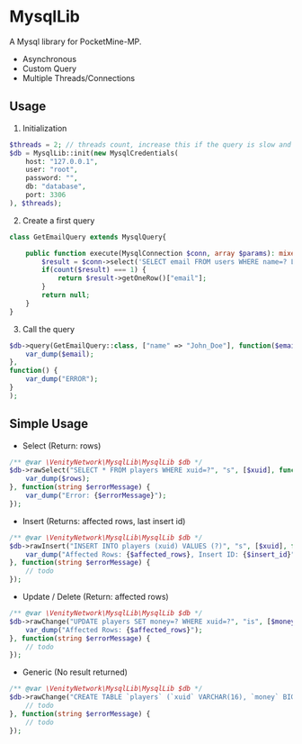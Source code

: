 # MysqlLib
A Mysql library for PocketMine-MP.
- Asynchronous
- Custom Query
- Multiple Threads/Connections
## Usage
1. Initialization
```php
$threads = 2; // threads count, increase this if the query is slow and prevent blocking query
$db = MysqlLib::init(new MysqlCredentials(
    host: "127.0.0.1",
    user: "root",
    password: "",
    db: "database",
    port: 3306
), $threads);
```
2. Create a first query
```php
class GetEmailQuery extends MysqlQuery{

    public function execute(MysqlConnection $conn, array $params): mixed{
        $result = $conn->select('SELECT email FROM users WHERE name=? LIMIT 1', "s", $params["name"]);
        if(count($result) === 1) {
            return $result->getOneRow()["email"];
        }
        return null;
    }
}
```
3. Call the query
```php
$db->query(GetEmailQuery::class, ["name" => "John_Doe"], function($email) {
    var_dump($email);
},
function() {
    var_dump("ERROR");
}
);
```
## Simple Usage
- Select (Return: rows)
```php
/** @var \VenityNetwork\MysqlLib\MysqlLib $db */
$db->rawSelect("SELECT * FROM players WHERE xuid=?", "s", [$xuid], function(?array $rows) {
    var_dump($rows);
}, function(string $errorMessage) {
    var_dump("Error: {$errorMessage}");
});
```
- Insert (Returns: affected rows, last insert id)
```php
/** @var \VenityNetwork\MysqlLib\MysqlLib $db */
$db->rawInsert("INSERT INTO players (xuid) VALUES (?)", "s", [$xuid], function(int $affected_rows, int $insert_id) {
    var_dump("Affected Rows: {$affected_rows}, Insert ID: {$insert_id}");
}, function(string $errorMessage) {
    // todo
});
```
- Update / Delete (Return: affected rows)
```php
/** @var \VenityNetwork\MysqlLib\MysqlLib $db */
$db->rawChange("UPDATE players SET money=? WHERE xuid=?", "is", [$money, $xuid], function(int $affected_rows) {
    var_dump("Affected Rows: {$affected_rows}");
}, function(string $errorMessage) {
    // todo
});
```
- Generic (No result returned)
```php
/** @var \VenityNetwork\MysqlLib\MysqlLib $db */
$db->rawChange("CREATE TABLE `players` (`xuid` VARCHAR(16), `money` BIGINT) PRIMARY KEY (`xuid`)", function(bool $success) {
    // todo
}, function(string $errorMessage) {
    // todo
});
```